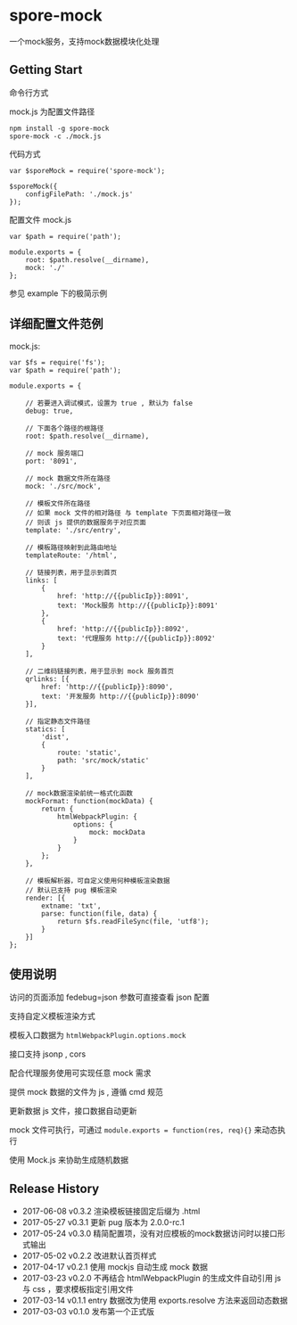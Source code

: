 # spore-mock
一个mock服务，支持mock数据模块化处理

## Getting Start

命令行方式

mock.js 为配置文件路径

```shell
npm install -g spore-mock
spore-mock -c ./mock.js
```

代码方式

```script
var $sporeMock = require('spore-mock');

$sporeMock({
	configFilePath: './mock.js'
});

```

配置文件 mock.js
```script
var $path = require('path');

module.exports = {
	root: $path.resolve(__dirname),
	mock: './'
};
```

参见 example 下的极简示例

## 详细配置文件范例

mock.js:

```script
var $fs = require('fs');
var $path = require('path');

module.exports = {

	// 若要进入调试模式，设置为 true , 默认为 false
	debug: true,

	// 下面各个路径的根路径
	root: $path.resolve(__dirname),

	// mock 服务端口
	port: '8091',

	// mock 数据文件所在路径
	mock: './src/mock',

	// 模板文件所在路径
	// 如果 mock 文件的相对路径 与 template 下页面相对路径一致
	// 则该 js 提供的数据服务于对应页面
	template: './src/entry',

	// 模板路径映射到此路由地址
	templateRoute: '/html',

	// 链接列表，用于显示到首页
	links: [
		{
			href: 'http://{{publicIp}}:8091',
			text: 'Mock服务 http://{{publicIp}}:8091'
		},
		{
			href: 'http://{{publicIp}}:8092',
			text: '代理服务 http://{{publicIp}}:8092'
		}
	],

	// 二维码链接列表，用于显示到 mock 服务首页
	qrlinks: [{
		href: 'http://{{publicIp}}:8090',
		text: '开发服务 http://{{publicIp}}:8090'
	}],

	// 指定静态文件路径
	statics: [
		'dist',
		{
			route: 'static',
			path: 'src/mock/static'
		}
	],

	// mock数据渲染前统一格式化函数
	mockFormat: function(mockData) {
		return {
			htmlWebpackPlugin: {
				options: {
					mock: mockData
				}
			}
		};
	},

	// 模板解析器，可自定义使用何种模板渲染数据
	// 默认已支持 pug 模板渲染
	render: [{
		extname: 'txt',
		parse: function(file, data) {
			return $fs.readFileSync(file, 'utf8');
		}
	}]
};
```

## 使用说明

访问的页面添加 fedebug=json 参数可直接查看 json 配置

支持自定义模板渲染方式

模板入口数据为 `htmlWebpackPlugin.options.mock`

接口支持 jsonp , cors

配合代理服务使用可实现任意 mock 需求

提供 mock 数据的文件为 js , 遵循 cmd 规范

更新数据 js 文件，接口数据自动更新

mock 文件可执行，可通过 `module.exports = function(res, req){}` 来动态执行

使用 Mock.js 来协助生成随机数据

## Release History

 * 2017-06-08 v0.3.2 渲染模板链接固定后缀为 .html
 * 2017-05-27 v0.3.1 更新 pug 版本为 2.0.0-rc.1
 * 2017-05-24 v0.3.0 精简配置项，没有对应模板的mock数据访问时以接口形式输出
 * 2017-05-02 v0.2.2 改进默认首页样式
 * 2017-04-17 v0.2.1 使用 mockjs 自动生成 mock 数据
 * 2017-03-23 v0.2.0 不再结合 htmlWebpackPlugin 的生成文件自动引用 js 与 css ，要求模板指定引用文件
 * 2017-03-14 v0.1.1 entry 数据改为使用 exports.resolve 方法来返回动态数据
 * 2017-03-03 v0.1.0 发布第一个正式版
